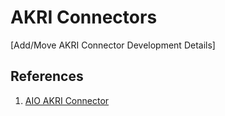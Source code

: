 # AKRI Connectors

[Add/Move AKRI Connector Development Details]

## References

1. [AIO AKRI Connector](https://github.com/Azure/azure-iot-operations-preview/tree/main/preview/akri-connectors)
